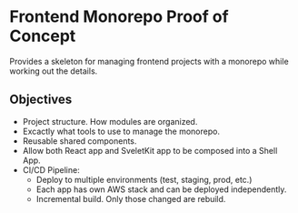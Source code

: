 # Frontend Monorepo Proof of Concept

Provides a skeleton for managing frontend projects with a monorepo while working out the details. 

## Objectives
- Project structure. How modules are organized.
- Excactly what tools to use to manage the monorepo.
- Reusable shared components.
- Allow both React app and SveletKit app to be composed into a Shell App.
- CI/CD Pipeline:
    - Deploy to multiple environments (test, staging, prod, etc.)
    - Each app has own AWS stack and can be deployed independently.
    - Incremental build. Only those changed are rebuild.

